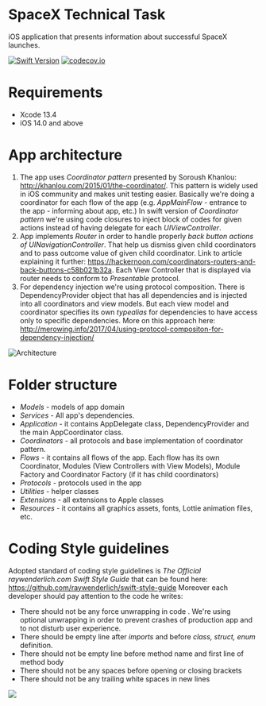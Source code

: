 # SpaceX Technical Task

iOS  application  that presents information about successful SpaceX launches.

[![Swift Version][swift-image]][swift-url]  [![codecov.io](https://coveralls.io/repos/github/saeed3e/Build-status-and-code-coverage-badge/badge.svg?branch=master)](https://github.com/n7down/JacocoCodeCoverageBadge/blob/master/images/badge.png)

# Requirements
* Xcode 13.4
* iOS 14.0 and above

# App architecture

1. The app uses *Coordinator pattern* presented by Soroush Khanlou: http://khanlou.com/2015/01/the-coordinator/. This pattern is widely used in iOS community and makes unit testing easier. Basically we're doing a coordinator for each flow of the app (e.g. *AppMainFlow* - entrance to the app - informing about app, etc.)
In swift version of *Coordinator pattern* we're using code closures to inject block of codes for given actions instead of having delegate for each *UIViewController*.
2. App implements *Router* in order to handle properly *back button actions of UINavigationController*. That help us dismiss given child coordinators and to pass outcome value of given child coordinator. Link to article explaining it further: https://hackernoon.com/coordinators-routers-and-back-buttons-c58b021b32a. Each View Controller that is displayed via router needs to conform to *Presentable* protocol.
3. For dependency injection we're using protocol composition. There is DependencyProvider object that has all dependencies and is injected into all coordinators and view models. But each view model and coordinator specifies its own *typealias* for dependencies to have access only to specific dependencies. More on this approach here: http://merowing.info/2017/04/using-protocol-compositon-for-dependency-injection/

![Architecture](https://user-images.githubusercontent.com/51052591/65523198-984bc600-def4-11e9-8753-2af051aa9e91.png)

# Folder structure

* *Models* - models of app domain
* *Services* - All app's dependencies.
* *Application* - it contains AppDelegate class, DependencyProvider and the main AppCoordinator class.
* *Coordinators* - all protocols and base implementation of coordinator pattern.
* *Flows* - it contains all flows of the app. Each flow has its own Coordinator, Modules (View Controllers with View Models), Module Factory and Coordinator Factory (if it has child coordinators)
* *Protocols* - protocols used in the app
* *Utilities* - helper classes
* *Extensions* - all extensions to Apple classes
* *Resources* - it contains all graphics assets, fonts, Lottie animation files, etc.


# Coding Style guidelines

Adopted standard of coding style guidelines is *The Official raywenderlich.com Swift Style Guide* that can be found here: https://github.com/raywenderlich/swift-style-guide
Moreover each developer should pay attention to the code he writes:
* There should not be any force unwrapping in code . We're using optional unwrapping in order to prevent crashes of production app and to not disturb user experience.
* There should be empty line after *imports* and before *class, struct, enum* definition.
* There should not be empty line before method name and first line of method body
* There should not be any spaces before opening or closing brackets
* There should not be any trailing white spaces in new lines

[swift-image]:https://img.shields.io/badge/swift-5.0-orange.svg
[swift-url]: https://swift.org/


![](demo.gif)
